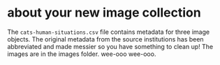 # about your new image collection

The `cats-human-situations.csv` file contains metadata for three image objects.
The original metadata from the source institutions has been abbreviated and made
messier so you have something to clean up!
The images are in the images folder. wee-ooo wee-ooo.
